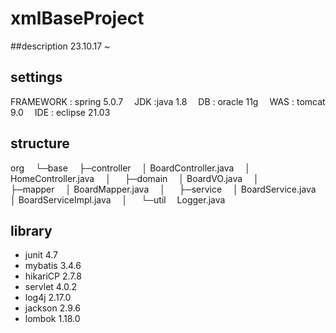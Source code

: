 # xmlBaseProject 
##description
23.10.17 ~
 
## settings
FRAMEWORK : spring 5.0.7 
JDK :java 1.8 
DB : oracle 11g 
WAS : tomcat 9.0 
IDE : eclipse 21.03 
 
## structure
org 
 └─base 
     ├─controller 
     │      BoardController.java 
     │      HomeController.java 
     │       
     ├─domain 
     │      BoardVO.java 
     │       
     ├─mapper 
     │      BoardMapper.java 
     │       
     ├─service 
     │      BoardService.java 
     │      BoardServiceImpl.java 
     │       
     └─util 
            Logger.java 
 
## library
  * junit 4.7 
  * mybatis 3.4.6 
  * hikariCP 2.7.8 
  * servlet 4.0.2 
  * log4j 2.17.0 
  * jackson 2.9.6 
  * lombok 1.18.0 
